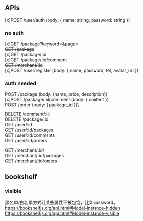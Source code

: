 ## APIs

[x]POST /user/auth (body: { name: string, password: string })

### no auth
[x]GET /package?keyword=<keyword>&page=<page>\
~~GET /package~~\
[x]GET /package/:id\
[x]GET /package/:id/comment\
~~GET /merchant/:id~~\
[x]POST /user/register (body: { name, password, tel, avatar_url })

### auth needed
POST /package (body: {name, price, description})\
[x]POST /package/:id/comment (body: { content })\
POST /order (body: { package_id })\

DELETE /comment/:id\
DELETE /package/:id\
GET /user/:id\
GET /user/:id/packages\
GET /user/:id/comments\
GET /user/:id/orders

GET /merchant/:id/\
GET /merchant/:id/packages\
GET /merchant/:id/orders

## bookshelf


### visible 
黑名单/白名单方式让某些属性不被包含，比如password。
https://bookshelfjs.org/api.html#Model-instance-hidden
https://bookshelfjs.org/api.html#Model-instance-visible